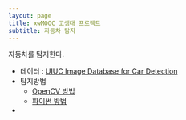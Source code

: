 ```yaml
---
layout: page
title: xwMOOC 고생대 프로젝트
subtitle: 자동차 탐지
---
```



자동차를 탐지한다.

* 데이터 : [UIUC Image Database for Car Detection](https://cogcomp.cs.illinois.edu/Data/Car/)
* 탐지방법 
    * [OpenCV 방법](https://www.youtube.com/watch?v=WEzm7L5zoZE&list=PLTgRMOcmRb3PvUZpNTRsdkzVuZ4z_s444&index=5)
    * [파이썬 방법](http://96n.hatenablog.com/entry/2016/01/23/100311) 
* 